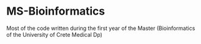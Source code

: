 # MS-Bioinformatics
Most of the code written during the first year of the Master (Bioinformatics of the University of Crete  Medical Dp)
